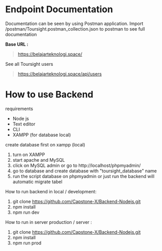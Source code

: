 # Endpoint Documentation

Documentation can be seen by using Postman application.
Import /postman/Toursight.postman_collection.json to postman to see full documentation

**Base URL :**
> https://belajarteknologi.space/

See all Toursight users
> https://belajarteknologi.space/api/users


# How to use Backend 

requirements
* Node js 
* Text editor
* CLI 
* XAMPP (for database local)

create database first on xampp (local)
1. turn on XAMPP
2. start apache and MySQL
3. click on MySQL admin or go to http://localhost/phpmyadmin/
4. go to database and create database with "toursight_database" name
5. run the script database on phpmyadmin or just run the backend will automatic migrate tabel

How to run backend in local / development:
1. git clone https://github.com/Capstone-X/Backend-Nodejs.git
2. npm install 
3. npm run dev

How to run in server production / server :
1. git clone https://github.com/Capstone-X/Backend-Nodejs.git
2. npm install 
3. npm run prod